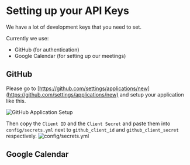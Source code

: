# Setting up your API Keys
We have a lot of development keys that you need to set.

Currently we use:
* GitHub (for authentication)
* Google Calendar (for setting up our meetings)

## GitHub
Please go to [https://github.com/settings/applications/new](https://github.com/settings/applications/new)
and setup your application like this.

![GitHub Application Setup](http://f.cl.ly/items/1O1x100I2q1m1t3N4641/Screen%20Shot%202014-10-27%20at%203.09.04%20PM.png)

Then copy the `Client ID` and the `Client Secret` and paste them into `config/secrets.yml` next to `github_client_id` and `github_client_secret` respectively.
![config/secrets.yml](http://cl.ly/image/2u0j0V1w3K2M/Screen%20Shot%202014-10-27%20at%203.46.00%20PM.png)

## Google Calendar
